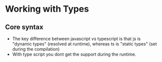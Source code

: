 # Working with Types
## Core syntax

- The key difference between javascript vs typescript is that js is "dynamic types" (resolved at runtime), whereas ts is "static types" (set during the compilation)
- With type script you dont get the support during the runtime.
